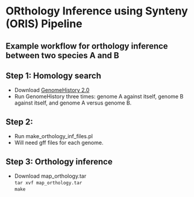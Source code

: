 # ORthology Inference using Synteny (ORIS) Pipeline

## Example workflow for orthology inference between two species A and B

## Step 1: Homology search

- Download [GenomeHistory 2.0](http://conantlab.org/GenomeHistory/GenomeHistory.html)
- Run GenomeHistory three times: genome A against itself, genome B against itself, and genome A versus genome B.

## Step 2: 
- Run make_orthology_inf_files.pl
- Will need gff files for each genome.

## Step 3: Orthology inference
- Download map_orthology.tar<br>
```tar xvf map_orthology.tar```<br>
```make```<br>

